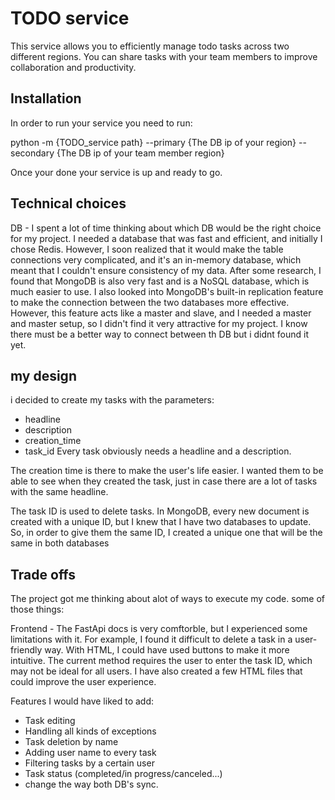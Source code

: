 # TODO service

This service allows you to efficiently manage todo tasks across two different regions. You can share tasks with your team members to improve collaboration and productivity.

## Installation
In order to run your service you need to run:

python -m {TODO_service path} --primary {The DB ip of your region} --secondary {The DB ip of your team member region}

Once your done your service is up and ready to go.


## Technical choices
DB - I spent a lot of time thinking about which DB would be the right choice for my project. I needed a database that was fast and efficient, and initially I chose Redis. However, I soon realized that it would make the table connections very complicated, and it's an in-memory database, which meant that I couldn't ensure consistency of my data. After some research, I found that MongoDB is also very fast and is a NoSQL database, which is much easier to use. I also looked into MongoDB's built-in replication feature to make the connection between the two databases more effective. However, this feature acts like a master and slave, and I needed a master and master setup, so I didn't find it very attractive for my project. I know there must be a better way to connect between th DB but i didnt found it yet.

## my design
i decided to create my tasks with the parameters:

- headline 
- description
- creation_time
- task_id 
Every task obviously needs a headline and a description.

The creation time is there to make the user's life easier. I wanted them to be able to see when they created the task, just in case there are a lot of tasks with the same headline.

The task ID is used to delete tasks. In MongoDB, every new document is created with a unique ID, but I knew that I have two databases to update. So, in order to give them the same ID, I created a unique one that will be the same in both databases


## Trade offs
The project got me thinking about alot of ways to execute my code. some of those things:

Frontend - The FastApi docs is very comftorble, but I experienced some limitations with it. For example, I found it difficult to delete a task in a user-friendly way. With HTML, I could have used buttons to make it more intuitive. The current method requires the user to enter the task ID, which may not be ideal for all users. I have also created a few HTML files that could improve the user experience.

 Features I would have liked to add:

- Task editing
- Handling all kinds of exceptions
- Task deletion by name
- Adding user name to every task
- Filtering tasks by a certain user
- Task status (completed/in progress/canceled...)
- change the way both DB's sync.



